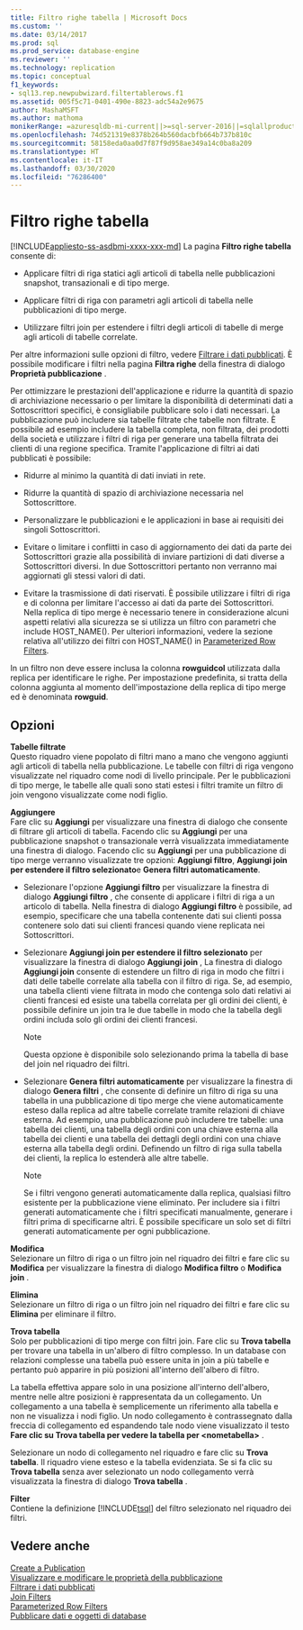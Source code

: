 ```yaml
---
title: Filtro righe tabella | Microsoft Docs
ms.custom: ''
ms.date: 03/14/2017
ms.prod: sql
ms.prod_service: database-engine
ms.reviewer: ''
ms.technology: replication
ms.topic: conceptual
f1_keywords:
- sql13.rep.newpubwizard.filtertablerows.f1
ms.assetid: 005f5c71-0401-490e-8823-adc54a2e9675
author: MashaMSFT
ms.author: mathoma
monikerRange: =azuresqldb-mi-current||>=sql-server-2016||=sqlallproducts-allversions
ms.openlocfilehash: 74d521319e8378b264b560dacbfb664b737b810c
ms.sourcegitcommit: 58158eda0aa0d7f87f9d958ae349a14c0ba8a209
ms.translationtype: HT
ms.contentlocale: it-IT
ms.lasthandoff: 03/30/2020
ms.locfileid: "76286400"
---
```

# <a name="filter-table-rows"></a>Filtro righe tabella
[!INCLUDE[appliesto-ss-asdbmi-xxxx-xxx-md](../../includes/appliesto-ss-asdbmi-xxxx-xxx-md.md)]
  La pagina **Filtro righe tabella** consente di:  
  
-   Applicare filtri di riga statici agli articoli di tabella nelle pubblicazioni snapshot, transazionali e di tipo merge.  
  
-   Applicare filtri di riga con parametri agli articoli di tabella nelle pubblicazioni di tipo merge.  
  
-   Utilizzare filtri join per estendere i filtri degli articoli di tabelle di merge agli articoli di tabelle correlate.  
  
 Per altre informazioni sulle opzioni di filtro, vedere [Filtrare i dati pubblicati](../../relational-databases/replication/publish/filter-published-data.md). È possibile modificare i filtri nella pagina **Filtra righe** della finestra di dialogo **Proprietà pubblicazione** .  
  
 Per ottimizzare le prestazioni dell'applicazione e ridurre la quantità di spazio di archiviazione necessario o per limitare la disponibilità di determinati dati a Sottoscrittori specifici, è consigliabile pubblicare solo i dati necessari. La pubblicazione può includere sia tabelle filtrate che tabelle non filtrate. È possibile ad esempio includere la tabella completa, non filtrata, dei prodotti della società e utilizzare i filtri di riga per generare una tabella filtrata dei clienti di una regione specifica. Tramite l'applicazione di filtri ai dati pubblicati è possibile:  
  
-   Ridurre al minimo la quantità di dati inviati in rete.  
  
-   Ridurre la quantità di spazio di archiviazione necessaria nel Sottoscrittore.  
  
-   Personalizzare le pubblicazioni e le applicazioni in base ai requisiti dei singoli Sottoscrittori.  
  
-   Evitare o limitare i conflitti in caso di aggiornamento dei dati da parte dei Sottoscrittori grazie alla possibilità di inviare partizioni di dati diverse a Sottoscrittori diversi. In due Sottoscrittori pertanto non verranno mai aggiornati gli stessi valori di dati.  
  
-   Evitare la trasmissione di dati riservati. È possibile utilizzare i filtri di riga e di colonna per limitare l'accesso ai dati da parte dei Sottoscrittori. Nella replica di tipo merge è necessario tenere in considerazione alcuni aspetti relativi alla sicurezza se si utilizza un filtro con parametri che include HOST_NAME(). Per ulteriori informazioni, vedere la sezione relativa all'utilizzo dei filtri con HOST_NAME() in [Parameterized Row Filters](../../relational-databases/replication/merge/parameterized-filters-parameterized-row-filters.md).  
  
 In un filtro non deve essere inclusa la colonna **rowguidcol** utilizzata dalla replica per identificare le righe. Per impostazione predefinita, si tratta della colonna aggiunta al momento dell'impostazione della replica di tipo merge ed è denominata **rowguid**.  
  
## <a name="options"></a>Opzioni  
 **Tabelle filtrate**  
 Questo riquadro viene popolato di filtri mano a mano che vengono aggiunti agli articoli di tabella nella pubblicazione. Le tabelle con filtri di riga vengono visualizzate nel riquadro come nodi di livello principale. Per le pubblicazioni di tipo merge, le tabelle alle quali sono stati estesi i filtri tramite un filtro di join vengono visualizzate come nodi figlio.  
  
 **Aggiungere**  
 Fare clic su **Aggiungi** per visualizzare una finestra di dialogo che consente di filtrare gli articoli di tabella. Facendo clic su **Aggiungi** per una pubblicazione snapshot o transazionale verrà visualizzata immediatamente una finestra di dialogo. Facendo clic su **Aggiungi** per una pubblicazione di tipo merge verranno visualizzate tre opzioni: **Aggiungi filtro**, **Aggiungi join per estendere il filtro selezionato**e **Genera filtri automaticamente**.  
  
-   Selezionare l'opzione **Aggiungi filtro** per visualizzare la finestra di dialogo **Aggiungi filtro** , che consente di applicare i filtri di riga a un articolo di tabella. Nella finestra di dialogo **Aggiungi filtro** è possibile, ad esempio, specificare che una tabella contenente dati sui clienti possa contenere solo dati sui clienti francesi quando viene replicata nei Sottoscrittori.  
  
-   Selezionare **Aggiungi join per estendere il filtro selezionato** per visualizzare la finestra di dialogo **Aggiungi join** , La finestra di dialogo **Aggiungi join** consente di estendere un filtro di riga in modo che filtri i dati delle tabelle correlate alla tabella con il filtro di riga. Se, ad esempio, una tabella clienti viene filtrata in modo che contenga solo dati relativi ai clienti francesi ed esiste una tabella correlata per gli ordini dei clienti, è possibile definire un join tra le due tabelle in modo che la tabella degli ordini includa solo gli ordini dei clienti francesi.  
  
    > [!NOTE]  
    >  Questa opzione è disponibile solo selezionando prima la tabella di base del join nel riquadro dei filtri.  
  
-   Selezionare **Genera filtri automaticamente** per visualizzare la finestra di dialogo **Genera filtri** , che consente di definire un filtro di riga su una tabella in una pubblicazione di tipo merge che viene automaticamente esteso dalla replica ad altre tabelle correlate tramite relazioni di chiave esterna. Ad esempio, una pubblicazione può includere tre tabelle: una tabella dei clienti, una tabella degli ordini con una chiave esterna alla tabella dei clienti e una tabella dei dettagli degli ordini con una chiave esterna alla tabella degli ordini. Definendo un filtro di riga sulla tabella dei clienti, la replica lo estenderà alle altre tabelle.  
  
    > [!NOTE]  
    >  Se i filtri vengono generati automaticamente dalla replica, qualsiasi filtro esistente per la pubblicazione viene eliminato. Per includere sia i filtri generati automaticamente che i filtri specificati manualmente, generare i filtri prima di specificarne altri. È possibile specificare un solo set di filtri generati automaticamente per ogni pubblicazione.  
  
 **Modifica**  
 Selezionare un filtro di riga o un filtro join nel riquadro dei filtri e fare clic su **Modifica** per visualizzare la finestra di dialogo **Modifica filtro** o **Modifica join** .  
  
 **Elimina**  
 Selezionare un filtro di riga o un filtro join nel riquadro dei filtri e fare clic su **Elimina** per eliminare il filtro.  
  
 **Trova tabella**  
 Solo per pubblicazioni di tipo merge con filtri join. Fare clic su **Trova tabella** per trovare una tabella in un'albero di filtro complesso. In un database con relazioni complesse una tabella può essere unita in join a più tabelle e pertanto può apparire in più posizioni all'interno dell'albero di filtro.  
  
 La tabella effettiva appare solo in una posizione all'interno dell'albero, mentre nelle altre posizioni è rappresentata da un collegamento. Un collegamento a una tabella è semplicemente un riferimento alla tabella e non ne visualizza i nodi figlio. Un nodo collegamento è contrassegnato dalla freccia di collegamento ed espandendo tale nodo viene visualizzato il testo **Fare clic su Trova tabella per vedere la tabella per \<nometabella>** .  
  
 Selezionare un nodo di collegamento nel riquadro e fare clic su **Trova tabella**. Il riquadro viene esteso e la tabella evidenziata. Se si fa clic su **Trova tabella** senza aver selezionato un nodo collegamento verrà visualizzata la finestra di dialogo **Trova tabella** .  
  
 **Filter**  
 Contiene la definizione [!INCLUDE[tsql](../../includes/tsql-md.md)] del filtro selezionato nel riquadro dei filtri.  
  
## <a name="see-also"></a>Vedere anche  
 [Create a Publication](../../relational-databases/replication/publish/create-a-publication.md)   
 [Visualizzare e modificare le proprietà della pubblicazione](../../relational-databases/replication/publish/view-and-modify-publication-properties.md)   
 [Filtrare i dati pubblicati](../../relational-databases/replication/publish/filter-published-data.md)   
 [Join Filters](../../relational-databases/replication/merge/join-filters.md)   
 [Parameterized Row Filters](../../relational-databases/replication/merge/parameterized-filters-parameterized-row-filters.md)   
 [Pubblicare dati e oggetti di database](../../relational-databases/replication/publish/publish-data-and-database-objects.md)  
  
  
